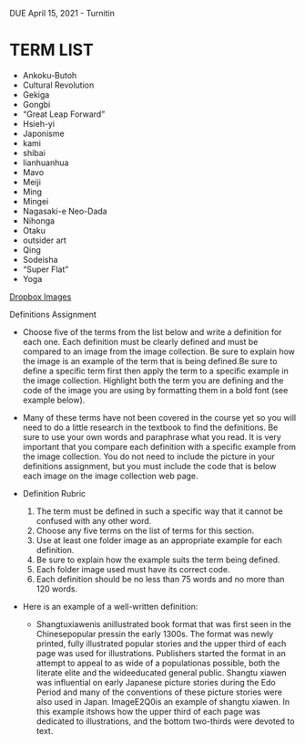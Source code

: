 DUE April 15, 2021 - Turnitin

# TERM LIST

- Ankoku-Butoh
- Cultural Revolution
- Gekiga
- Gongbi
- “Great Leap Forward”
- Hsieh-yi
- Japonisme
- kami
- shibai
- lianhuanhua
- Mavo
- Meiji
- Ming
- Mingei
- Nagasaki-e Neo-Dada
- Nihonga
- Otaku
- outsider art
- Qing
- Sodeisha
- “Super Flat”
- Yoga

[Dropbox Images](https://www.dropbox.com/sh/lp7i1p9bh69pogb/AABzfrmE6FFTxJckwT3F2VsQa?dl=0)

Definitions Assignment
- Choose five of the terms from the list below and write a definition for each one. Each definition must be clearly defined and must be compared to an image from the image collection. Be sure to explain how the image is an example of the term that is being defined.Be sure to define a specific term first then apply the term to a specific example in the image collection. Highlight both the term you are defining and the code of the image you are using by formatting them in a bold font (see example below).
- Many of these terms have not been covered in the course yet so you will need to do a little research in the textbook to find the definitions. Be sure to use your own words and paraphrase what you read. It is very important that you compare each definition with a specific example from the image collection. You do not need to include the picture in your definitions assignment, but you must include the code that is below each image on the image collection web page.

- Definition Rubric

   1. The term must be defined in such a specific way that it cannot be confused with any other word.
   2. Choose any five terms on the list of terms for this section.
   3. Use at least one folder image as an appropriate example for each definition.
   4. Be sure to explain how the example suits the term being defined.
   5. Each folder image used must have its correct code.
   6. Each definition should be no less than 75 words and no more than 120 words.


- Here is an example of a well-written definition:
   - Shangtuxiawenis anillustrated book format that was first seen in the Chinesepopular pressin the early 1300s. The format was newly printed, fully illustrated popular stories and the upper third of each page was used for illustrations. Publishers started the format in an attempt to appeal to as wide of a populationas possible, both the literate elite and the wideeducated general public. Shangtu xiawen was influential on early Japanese picture stories during the Edo Period and many of the conventions of these picture stories were also used in Japan. ImageE2Q0is an example of shangtu xiawen. In this example itshows how the upper third of each page was dedicated to illustrations, and the bottom two-thirds were devoted to text.
